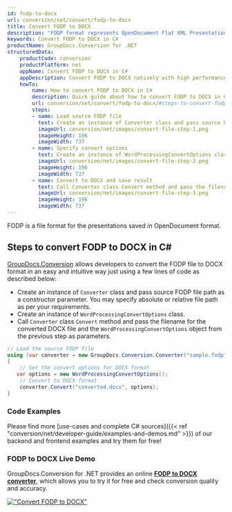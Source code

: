 ```yaml
---
id: fodp-to-docx
url: conversion/net/convert/fodp-to-docx
title: Convert FODP to DOCX
description: "FODP format represents OpenDocument Flat XML Presentation with .fodp extension. Learn how to convert FODP to DOCX file programmatically in C# language using GroupDocs.Conversion for .NET library."
keywords: Convert FODP to DOCX in C#
productName: GroupDocs.Conversion for .NET
structuredData:
    productCode: conversion
    productPlatform: net
    appName: Convert FODP to DOCX in C#
    appDescription: Convert FODP to DOCX natively with high performance using C# language and server side GroupDocs.Conversion for .NET APIs, without the use of any software like Microsoft or Open Office.
    howTo:
        name: How to convert FODP to DOCX in C# 
        description: Quick guide about how to convert FODP to DOCX in C# with high performance and accuracy.
        url: conversion/net/convert/fodp-to-docx/#steps-to-convert-fodp-to-docx-in-c
        steps:
        - name: Load source FODP file 
          text: Create an instance of Converter class and pass source FODP file path as a constructor parameter. You may specify absolute or relative file path as per your requirements. 
          imageUrl: conversion/net/images/convert-file-step-1.png
          imageHeight: 196
          imageWidth: 737
        - name: Specify convert options 
          text: Create an instance of WordProcessingConvertOptions class.
          imageUrl: conversion/net/images/convert-file-step-2.png
          imageHeight: 196
          imageWidth: 737
        - name: Convert to DOCX and save result 
          text: Call Converter class Convert method and pass the filename for the converted HTML file and the WordProcessingConvertOptions object from the previous step as parameters.
          imageUrl: conversion/net/images/convert-file-step-3.png
          imageHeight: 196
          imageWidth: 737
---
```


FODP is a file format for the presentations saved in OpenDocument format.

## Steps to convert FODP to DOCX in C#

[GroupDocs.Conversion](https://products.groupdocs.com/conversion/net) allows developers to convert the FODP file to DOCX format in an easy and intuitive way just using a few lines of code as described below:

* Create an instance of `Converter` class and pass source FODP file path as a constructor parameter. You may specify absolute or relative file path as per your requirements. 
* Create an instance of `WordProcessingConvertOptions` class.
* Call `Converter` class `Convert` method and pass the filename for the converted DOCX file and the `WordProcessingConvertOptions` object from the previous step as parameters.

```csharp
// Load the source FODP file
using (var converter = new GroupDocs.Conversion.Converter("sample.fodp"))
{
    // Set the convert options for DOCX format
   var options = new WordProcessingConvertOptions();
    // Convert to DOCX format
    converter.Convert("converted.docx", options);
}
```

### Code Examples

Please find more [use-cases and complete C# sources]({{< ref "conversion/net/developer-guide/examples-and-demos.md" >}}) of our backend and frontend examples and try them for free!

### FODP to DOCX Live Demo

GroupDocs.Conversion for .NET provides an online [**FODP to DOCX converter**](https://products.groupdocs.app/conversion/fodp-to-docx), which allows you to try it for free and check conversion quality and accuracy.

[!["Convert FODP to DOCX"](conversion/net/images/convert-to-docx/convert-fodp-to-docx.png)](https://products.groupdocs.app/conversion/fodp-to-docx)
